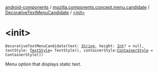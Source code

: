 [android-components](../../index.md) / [mozilla.components.concept.menu.candidate](../index.md) / [DecorativeTextMenuCandidate](index.md) / [&lt;init&gt;](./-init-.md)

# &lt;init&gt;

`DecorativeTextMenuCandidate(text: `[`String`](https://kotlinlang.org/api/latest/jvm/stdlib/kotlin/-string/index.html)`, height: `[`Int`](https://kotlinlang.org/api/latest/jvm/stdlib/kotlin/-int/index.html)`? = null, textStyle: `[`TextStyle`](../-text-style/index.md)` = TextStyle(), containerStyle: `[`ContainerStyle`](../-container-style/index.md)` = ContainerStyle())`

Menu option that displays static text.

